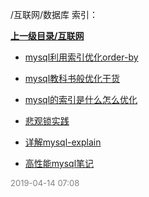 /互联网/数据库 索引：


**[上一级目录/互联网](/互联网/index.md)**

- [mysql利用索引优化order-by](/互联网/数据库/mysql利用索引优化order-by.md)

- [mysql教科书般优化干货](/互联网/数据库/mysql教科书般优化干货.md)

- [mysql的索引是什么怎么优化](/互联网/数据库/mysql的索引是什么怎么优化.md)

- [悲观锁实践](/互联网/数据库/悲观锁实践.md)

- [详解mysql-explain](/互联网/数据库/详解mysql-explain.md)

- [高性能mysql笔记](/互联网/数据库/高性能mysql笔记.md)


<font size=2 color='grey'> 2019-04-14 07:08 </font>